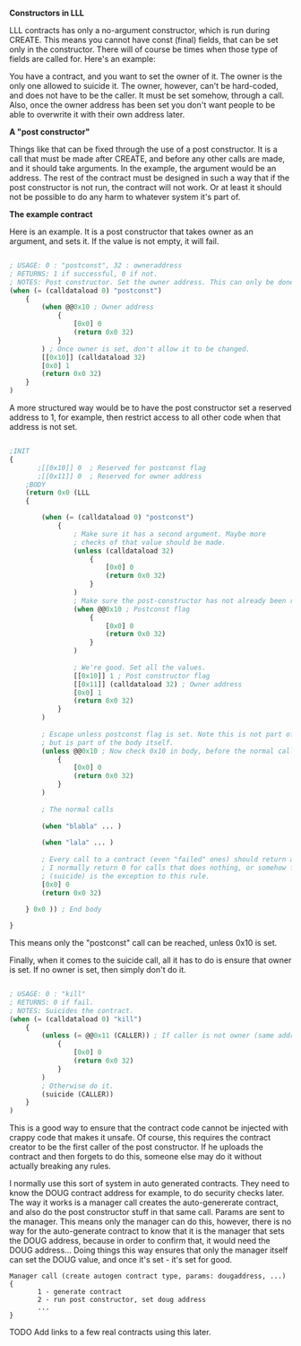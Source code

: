 
**Constructors in LLL**


LLL contracts has only a no-argument constructor, which is run during CREATE. 
This means you cannot have const (final) fields, that can be set only in the constructor. 
There will of course be times when those type of fields are called for. Here's an example:


You have a contract, and you want to set the owner of it. The owner is the only 
one allowed to suicide it. The owner, however, can't be hard-coded, and does not 
have to be the caller. It must be set somehow, through a call. Also, once the owner 
address has been set you don't want people to be able to overwrite it with their own
address later.


**A "post constructor"**


Things like that can be fixed through the use of a post constructor. It is a call 
that must be made after CREATE, and before any other calls are made, and it should 
take arguments. In the example, the argument would be an address. The rest of the 
contract must be designed in such a way that if the post constructor is not run, 
the contract will not work. Or at least it should not be possible to do any harm
to whatever system it's part of.

**The example contract**

Here is an example. It is a post constructor that takes owner as an argument, 
and sets it. If the value is not empty, it will fail.


```lisp

; USAGE: 0 : "postconst", 32 : owneraddress
; RETURNS: 1 if successful, 0 if not.
; NOTES: Post constructor. Set the owner address. This can only be done once.
(when (= (calldataload 0) "postconst") 
	{
		(when @@0x10 ; Owner address
			{
				[0x0] 0
				(return 0x0 32)
			}
		) ; Once owner is set, don't allow it to be changed.
		[[0x10]] (calldataload 32)
		[0x0] 1
		(return 0x0 32)
	}
)
```

A more structured way would be to have the post constructor set a reserved address to 1, for example,
then restrict access to all other code when that address is not set.

```lisp

;INIT
{
       ;[[0x10]] 0  ; Reserved for postconst flag
       ;[[0x11]] 0  ; Reserved for owner address
	;BODY
	(return 0x0 (LLL 
	{ 

		(when (= (calldataload 0) "postconst") 
			{
				; Make sure it has a second argument. Maybe more
				; checks of that value should be made.
				(unless (calldataload 32) 
					{
						[0x0] 0
						(return 0x0 32)
					}
				)
				; Make sure the post-constructor has not already been run.
				(when @@0x10 ; Postconst flag
					{
						[0x0] 0
						(return 0x0 32)
					}
				)
				
				; We're good. Set all the values.
				[[0x10]] 1 ; Post constructor flag				
				[[0x11]] (calldataload 32) ; Owner address
				[0x0] 1
				(return 0x0 32)
			}
		)
		
		; Escape unless postconst flag is set. Note this is not part of a (when ...),
		; but is part of the body itself.
		(unless @@0x10 ; Now check 0x10 in body, before the normal calls. 
			{
				[0x0] 0
				(return 0x0 32)
			}
		)
	
		; The normal calls
		
		(when "blabla" ... )
		
		(when "lala" ... )
		
		; Every call to a contract (even "failed" ones) should return a value. 
		; I normally return 0 for calls that does nothing, or somehow fail.
		; (suicide) is the exception to this rule.
		[0x0] 0
		(return 0x0 32)
		
	} 0x0 )) ; End body

}
```

This means only the "postconst" call can be reached, unless 0x10 is set.

Finally, when it comes to the suicide call, all it has to do is ensure that owner is set.
If no owner is set, then simply don't do it.


```lisp

; USAGE: 0 : "kill"
; RETURNS: 0 if fail.
; NOTES: Suicides the contract.
(when (= (calldataload 0) "kill") 
	{
		(unless (= @@0x11 (CALLER)) ; If caller is not owner (same address).
			{
				[0x0] 0
				(return 0x0 32)
			}
		)
		; Otherwise do it.
		(suicide (CALLER))
	}
)
```


This is a good way to ensure that the contract code cannot be injected with
crappy code that makes it unsafe. Of course, this requires the contract creator
to be the first caller of the post constructor. If he uploads the contract and 
then forgets to do this, someone else may do it without actually breaking any rules.

I normally use this sort of system in auto generated contracts. They need to
know the DOUG contract address for example, to do security checks later. The
way it works is a manager call creates the auto-genererate contract, and also
do the post constructor stuff in that same call. Params are sent to the manager.
This means only the manager can do this, however, there is no way for the
auto-generate contract to know that it is the manager that sets the DOUG address,
because in order to confirm that, it would need the DOUG address... Doing
things this way ensures that only the manager itself can set the DOUG value, and
once it's set - it's set for good.

```
Manager call (create autogen contract type, params: dougaddress, ...)
{
       1 - generate contract
       2 - run post constructor, set doug address
       ...
}
```

TODO Add links to a few real contracts using this later.